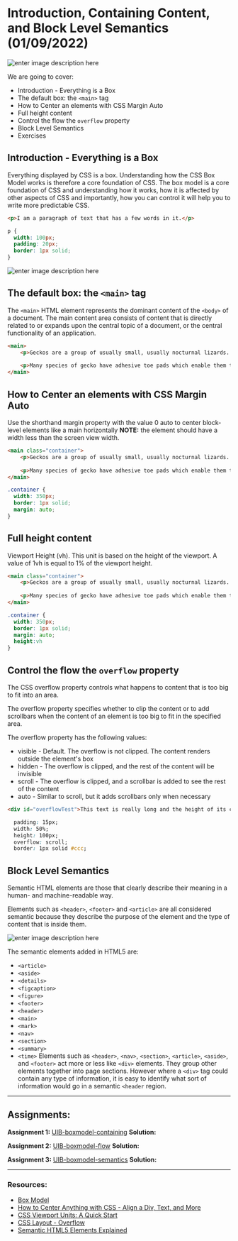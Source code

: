 # Introduction, Containing Content, and Block Level Semantics (01/09/2022)


![enter image description here](https://www.lilengine.co/sites/default/files/inline-images/Screen%20Shot%202019-04-14%20at%2023.59.07.png)


We are going to cover:

- Introduction - Everything is a Box
- The default box: the `<main>` tag
- How to Center an elements with CSS Margin Auto 
- Full height content
- Control the flow the `overflow` property
- Block Level Semantics
- Exercises

	
## Introduction - Everything is a Box

Everything displayed by CSS is a box. Understanding how the CSS Box Model works is therefore a core foundation of CSS.
The box model is a core foundation of CSS and understanding how it works, how it is affected by other aspects of CSS and importantly, how you can control it will help you to write more predictable CSS.

```HTML
<p>I am a paragraph of text that has a few words in it.</p>

```

```CSS
p {
  width: 100px;
  padding: 20px;
  border: 1px solid;
}

```

![enter image description here](https://web-dev.imgix.net/image/VbAJIREinuYvovrBzzvEyZOpw5w1/ECuEOJEGnudhXW5JEFih.svg)


	
## The default box: the `<main>` tag

The `<main>` HTML element represents the dominant content of the `<body>` of a document. The main content area consists of content that is directly related to or expands upon the central topic of a document, or the central functionality of an application.

```HTML
<main>
    <p>Geckos are a group of usually small, usually nocturnal lizards. They are found on every continent except Australia.</p>
 
    <p>Many species of gecko have adhesive toe pads which enable them to climb walls and even windows.</p>
</main>
```


## How to Center an elements with CSS Margin Auto 

Use the shorthand margin property with the value 0 auto to center block-level elements like a main horizontally
**NOTE:** the element should have a width less than the screen view width.

```HTML
<main class="container">
    <p>Geckos are a group of usually small, usually nocturnal lizards. They are found on every continent except Australia.</p>
 
    <p>Many species of gecko have adhesive toe pads which enable them to climb walls and even windows.</p>
</main>
```

```CSS
.container {
  width: 350px;
  border: 1px solid;
  margin: auto;
}
```


## Full height content

Viewport Height (vh). This unit is based on the height of the viewport. A value of 1vh is equal to 1% of the viewport height.

```HTML
<main class="container">
    <p>Geckos are a group of usually small, usually nocturnal lizards. They are found on every continent except Australia.</p>
 
    <p>Many species of gecko have adhesive toe pads which enable them to climb walls and even windows.</p>
</main>
```

```CSS
.container {
  width: 350px;
  border: 1px solid;
  margin: auto;
  height:vh
}
```

## Control the flow the `overflow` property

The CSS overflow property controls what happens to content that is too big to fit into an area.

The overflow property specifies whether to clip the content or to add scrollbars when the content of an element is too big to fit in the specified area.

The overflow property has the following values:

- visible - Default. The overflow is not clipped. The content renders outside the element's box
- hidden - The overflow is clipped, and the rest of the content will be invisible
- scroll - The overflow is clipped, and a scrollbar is added to see the rest of the content
- auto - Similar to scroll, but it adds scrollbars only when necessary

```HTML
<div id="overflowTest">This text is really long and the height of its container is only 100 pixels. Therefore, a scrollbar is added to help the reader to scroll the content. Lorem ipsum dolor sit amet, consectetuer adipiscing elit, sed diam nonummy nibh euismod tincidunt ut laoreet dolore magna aliquam erat volutpat. Ut wisi enim ad minim veniam, quis nostrud exerci tation ullamcorper suscipit lobortis nisl ut aliquip ex ea commodo consequat. Duis autem vel eum iriure dolor in hendrerit in vulputate velit esse molestie consequat, vel illum dolore eu feugiat nulla facilisis at vero eros et accumsan et iusto odio dignissim qui blandit praesent luptatum zzril delenit augue duis dolore te feugait nulla facilisi. Nam liber tempor cum soluta nobis eleifend option congue nihil imperdiet doming id quod mazim placerat facer possim assum. Typi non habent claritatem insitam; est usus legentis in iis qui facit eorum claritatem.</div>
```

```CSS
  padding: 15px;
  width: 50%;
  height: 100px;
  overflow: scroll;
  border: 1px solid #ccc;

```

## Block Level Semantics

Semantic HTML elements are those that clearly describe their meaning in a human- and machine-readable way.

Elements such as `<header>`, `<footer>` and `<article>` are all considered semantic because they describe the purpose of the element and the type of content that is inside them.

![enter image description here](https://bunchmediacom.files.wordpress.com/2021/06/screen-12.png?w=804)


The semantic elements added in HTML5 are:

- `<article>`
- `<aside>`
- `<details>`
- `<figcaption>`
- `<figure>`
- `<footer>`
- `<header>`
- `<main>`
- `<mark>`
- `<nav>`
- `<section>`
- `<summary>`
- `<time>`
Elements such as `<header>`, `<nav>`, `<section>`, `<article>`, `<aside>`, and `<footer>` act more or less like `<div>` elements. They group other elements together into page sections. However where a `<div>` tag could contain any type of information, it is easy to identify what sort of information would go in a semantic `<header` region.

---


## Assignments:

**Assignment 1:** [UIB-boxmodel-containing](https://classroom.github.com/a/QJb5czlF)
**Solution:** []()

**Assignment 2:** [UIB-boxmodel-flow](https://classroom.github.com/a/faNQBovp)
**Solution:** []()

**Assignment 3:** [UIB-boxmodel-semantics](https://classroom.github.com/a/5fDtdnl6)
**Solution:** []()
	
---

### Resources:


 
- [Box Model](https://web.dev/learn/css/box-model/)
- [How to Center Anything with CSS - Align a Div, Text, and More](https://www.freecodecamp.org/news/how-to-center-anything-with-css-align-a-div-text-and-more/)
- [CSS Viewport Units: A Quick Start](https://www.sitepoint.com/css-viewport-units-quick-start/)
- [CSS Layout - Overflow](https://www.w3schools.com/css/css_overflow.asp)
- [Semantic HTML5 Elements Explained](https://www.freecodecamp.org/news/semantic-html5-elements/)


